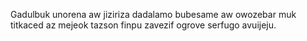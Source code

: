 Gadulbuk unorena aw jiziriza dadalamo bubesame aw owozebar muk titkaced az mejeok tazson finpu zavezif ogrove serfugo avuijeju.